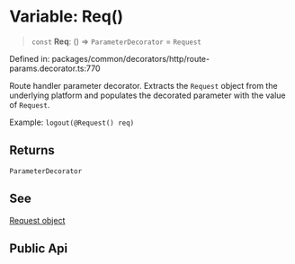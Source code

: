# Variable: Req()

> `const` **Req**: () => `ParameterDecorator` = `Request`

Defined in: packages/common/decorators/http/route-params.decorator.ts:770

Route handler parameter decorator. Extracts the `Request`
object from the underlying platform and populates the decorated
parameter with the value of `Request`.

Example: `logout(@Request() req)`

## Returns

`ParameterDecorator`

## See

[Request object](https://docs.nestjs.com/controllers#request-object)

## Public Api
